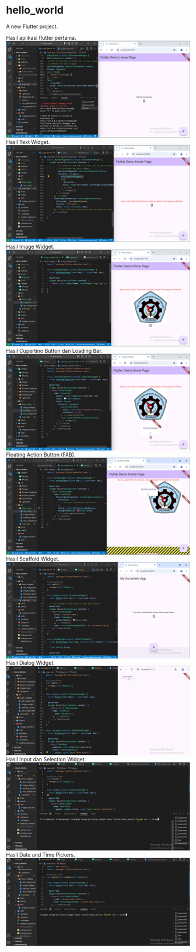 # hello_world

A new Flutter project.

Hasil aplikasi flutter pertama.
![Screenshot hello_world](images/01.png)
Hasil Text Widget.
![Screenshot hello_world](images/02.png)
Hasil Image Widget.
![Screenshot hello_world](images/03.png)
Hasil Cupertino Button dan Loading Bar.
![Screenshot hello_world](images/04.png)
Floating Action Button (FAB).
![Screenshot hello_world](images/05.png)
Hasil Scaffold Widget.
![Screenshot hello_world](images/06.png)
Hasil Dialog Widget.
![Screenshot hello_world](images/07.gif)
Hasil Input dan Selection Widget.
![Screenshot hello_world](images/08.gif)
Hasil Date and Time Pickers.
![Screenshot hello_world](images/09.gif)

